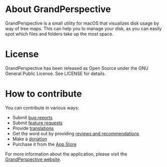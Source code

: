 # About GrandPerspective
GrandPerspective is a small utility for macOS that visualizes disk usage by way
of tree maps. This can help you to manage your disk, as you can easily spot
which files and folders take up the most space.

# License

GrandPerspective has been released as Open Source under the GNU General Public
License. See LICENSE for details.

# How to contribute

You can contribute in various ways:
- Submit [bug reports][]
- Submit [feature requests][]
- Provide [translations][]
- Get the word out by providing [reviews and recommendations][]
- Make a [donation][]
- Purchase it from the [App Store][]

For more information about the application, please visit the
[GrandPerspective website][].

[GrandPerspective website]: http://grandperspectiv.sourceforge.net
[bug reports]: https://sourceforge.net/p/grandperspectiv/bugs/
[feature requests]: https://sourceforge.net/p/grandperspectiv/feature-requests/
[translations]: https://grandperspectiv.sourceforge.net/#localization
[donation]: https://grandperspectiv.sourceforge.net/#donations
[reviews and recommendations]: https://grandperspectiv.sourceforge.net/#limelight
[App Store]: https://itunes.apple.com/us/app/grandperspective/id1111570163?mt=12
